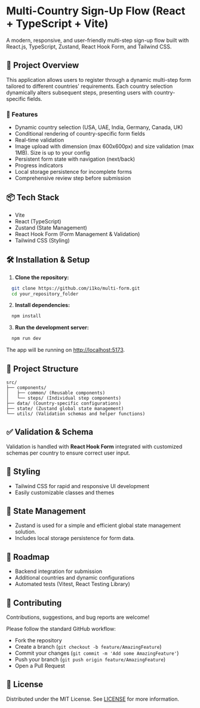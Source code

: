 # Multi-Country Sign-Up Flow (React + TypeScript + Vite)

A modern, responsive, and user-friendly multi-step sign-up flow built with React.js, TypeScript, Zustand, React Hook Form, and Tailwind CSS.

## 🚀 Project Overview

This application allows users to register through a dynamic multi-step form tailored to different countries' requirements. Each country selection dynamically alters subsequent steps, presenting users with country-specific fields.

### 🌟 Features

- Dynamic country selection (USA, UAE, India, Germany, Canada, UK)
- Conditional rendering of country-specific form fields
- Real-time validation
- Image upload with dimension (max 600x600px) and size validation (max 1MB). Size is up to your config
- Persistent form state with navigation (next/back)
- Progress indicators
- Local storage persistence for incomplete forms
- Comprehensive review step before submission

## 📦 Tech Stack

- Vite
- React (TypeScript)
- Zustand (State Management)
- React Hook Form (Form Management & Validation)
- Tailwind CSS (Styling)

## 🛠️ Installation & Setup

1. **Clone the repository:**

```sh
  git clone https://github.com/i1ko/multi-form.git
  cd your_repository_folder
```

2. **Install dependencies:**

```sh
  npm install
```

3. **Run the development server:**

```sh
  npm run dev
```

The app will be running on [http://localhost:5173](http://localhost:5173).

## 📂 Project Structure

```plaintext
src/
├── components/
│   ├── common/ (Reusable components)
│   └── steps/ (Individual step components)
├── data/ (Country-specific configurations)
├── state/ (Zustand global state management)
└── utils/ (Validation schemas and helper functions)
```

## ✅ Validation & Schema

Validation is handled with **React Hook Form** integrated with customized schemas per country to ensure correct user input.

## 🎨 Styling

- Tailwind CSS for rapid and responsive UI development
- Easily customizable classes and themes

## 📌 State Management

- Zustand is used for a simple and efficient global state management solution.
- Includes local storage persistence for form data.

## 🚧 Roadmap

- Backend integration for submission
- Additional countries and dynamic configurations
- Automated tests (Vitest, React Testing Library)

## 💬 Contributing

Contributions, suggestions, and bug reports are welcome!

Please follow the standard GitHub workflow:
- Fork the repository
- Create a branch (`git checkout -b feature/AmazingFeature`)
- Commit your changes (`git commit -m 'Add some AmazingFeature'`)
- Push your branch (`git push origin feature/AmazingFeature`)
- Open a Pull Request

## 📜 License

Distributed under the MIT License. See [LICENSE](./LICENSE.txt) for more information.

